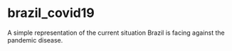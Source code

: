 # brazil_covid19
A simple representation of the current situation Brazil is facing against the pandemic disease. 
